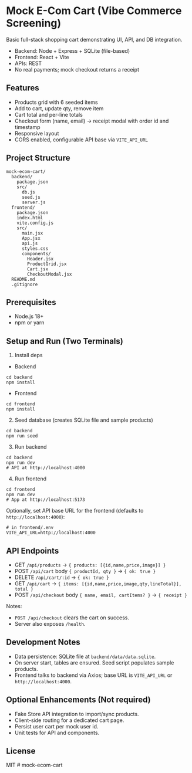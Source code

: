 # Mock E-Com Cart (Vibe Commerce Screening)

Basic full-stack shopping cart demonstrating UI, API, and DB integration.

- Backend: Node + Express + SQLite (file-based)
- Frontend: React + Vite
- APIs: REST
- No real payments; mock checkout returns a receipt

## Features

- Products grid with 6 seeded items
- Add to cart, update qty, remove item
- Cart total and per-line totals
- Checkout form (name, email) → receipt modal with order id and timestamp
- Responsive layout
- CORS enabled, configurable API base via `VITE_API_URL`

## Project Structure

```
mock-ecom-cart/
  backend/
    package.json
    src/
      db.js
      seed.js
      server.js
  frontend/
    package.json
    index.html
    vite.config.js
    src/
      main.jsx
      App.jsx
      api.js
      styles.css
      components/
        Header.jsx
        ProductGrid.jsx
        Cart.jsx
        CheckoutModal.jsx
  README.md
  .gitignore
```

## Prerequisites

- Node.js 18+
- npm or yarn

## Setup and Run (Two Terminals)

1) Install deps

- Backend
```
cd backend
npm install
```
- Frontend
```
cd frontend
npm install
```

2) Seed database (creates SQLite file and sample products)
```
cd backend
npm run seed
```

3) Run backend
```
cd backend
npm run dev
# API at http://localhost:4000
```

4) Run frontend
```
cd frontend
npm run dev
# App at http://localhost:5173
```

Optionally, set API base URL for the frontend (defaults to `http://localhost:4000`):
```
# in frontend/.env
VITE_API_URL=http://localhost:4000
```

## API Endpoints

- GET `/api/products` → `{ products: [{id,name,price,image}] }`
- POST `/api/cart` body `{ productId, qty }` → `{ ok: true }`
- DELETE `/api/cart/:id` → `{ ok: true }`
- GET `/api/cart` → `{ items: [{id,name,price,image,qty,lineTotal}], total }`
- POST `/api/checkout` body `{ name, email, cartItems? }` → `{ receipt }`

Notes:
- `POST /api/checkout` clears the cart on success.
- Server also exposes `/health`.

## Development Notes

- Data persistence: SQLite file at `backend/data/data.sqlite`.
- On server start, tables are ensured. Seed script populates sample products.
- Frontend talks to backend via Axios; base URL is `VITE_API_URL` or `http://localhost:4000`.

## Optional Enhancements (Not required)

- Fake Store API integration to import/sync products.
- Client-side routing for a dedicated cart page.
- Persist user cart per mock user id.
- Unit tests for API and components.

## License

MIT
#   m o c k - e c o m - c a r t  
 